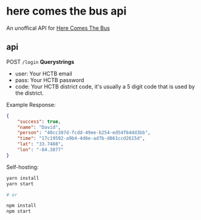 # here comes the bus api

An unoffical API for [Here Comes The Bus](https://herecomesthebus.com/)

## api

POST `/login`
**Querystrings**
- user: Your HCTB email
- pass: Your HCTB password
- code: Your HCTB district code, it's usually a 5 digit code that is used by the district.

Example Response:
```json
{
    "success": true,
    "name": "David",
    "person": "40cc387d-fcdd-49ee-b254-ed54f64dd3bb",
    "time": "17c19592-a9b4-4d6e-ad7b-d861ccd2615d",
    "lat": "33.7488",
    "lon": "-84.3877"
}
```

Self-hosting:
```bash
yarn install
yarn start

# or

npm install
npm start
```